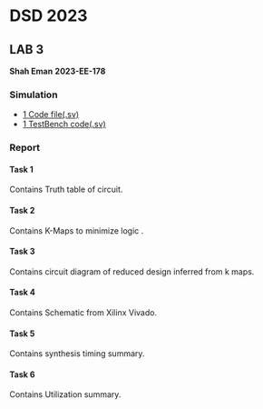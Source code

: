 # DSD 2023

## LAB 3

**Shah Eman**
**2023-EE-178**

### Simulation

* [1 Code file(.sv)](https://github.com/Shah-Eman/DSD_2023_EE_178/blob/main/Lab_4/rtl/lab4.sv)
* [1 TestBench code(.sv)](https://github.com/Shah-Eman/DSD_2023_EE_178/blob/main/Lab_4/bench/lab4_tb.sv)

### Report

#### Task 1

Contains Truth table of circuit. 

#### Task 2

Contains K-Maps to minimize logic .

#### Task 3

Contains circuit diagram of reduced design inferred from k maps.

#### Task 4

Contains Schematic from Xilinx Vivado.

#### Task 5

Contains synthesis timing summary.

#### Task 6

Contains Utilization summary.
